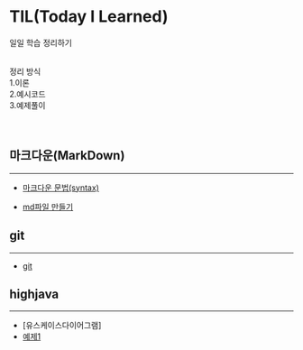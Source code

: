 # TIL(Today I Learned)
일일 학습 정리하기  
<br>

정리 방식  
1.이론  
2.예시코드  
3.예제풀이 
<br><br><br>

    
## 마크다운(MarkDown)
---
- [마크다운 문법(syntax)](/MardDown/마크다운문법.md)

- [md파일 만들기](/MarkDown/md파일만들기.md)

## git
---

- [git](/git/)


## highjava
---
- [유스케이스다이어그램]
- [예제1](/highjava/유스케이스다이어그램/예제1/인터넷쇼핑몰예제.md)
